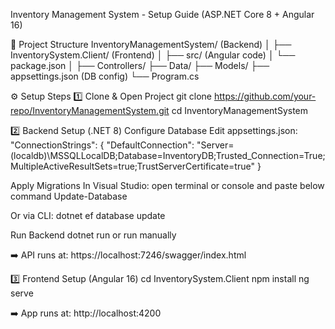 Inventory Management System - Setup Guide
(ASP.NET Core 8 + Angular 16)

📌 Project Structure
InventoryManagementSystem/ (Backend)
│
├── InventorySystem.Client/ (Frontend)
│   ├── src/ (Angular code)
│   └── package.json
│
├── Controllers/
├── Data/
├── Models/
├── appsettings.json (DB config)
└── Program.cs

⚙️ Setup Steps
1️⃣ Clone & Open Project
git clone https://github.com/your-repo/InventoryManagementSystem.git
cd InventoryManagementSystem

2️⃣ Backend Setup (.NET 8)
Configure Database
Edit appsettings.json:
"ConnectionStrings": {
  "DefaultConnection": "Server=(localdb)\\MSSQLLocalDB;Database=InventoryDB;Trusted_Connection=True;MultipleActiveResultSets=true;TrustServerCertificate=true"
}

Apply Migrations
In Visual Studio: open terminal or console and paste below command
Update-Database

Or via CLI:
dotnet ef database update

Run Backend
dotnet run or run manually 

➡️ API runs at: https://localhost:7246/swagger/index.html

3️⃣ Frontend Setup (Angular 16)
cd InventorySystem.Client
npm install
ng serve

➡️ App runs at: http://localhost:4200
